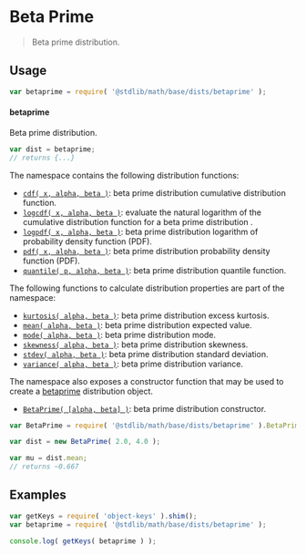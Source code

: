 <!--

@license Apache-2.0

Copyright (c) 2018 The Stdlib Authors.

Licensed under the Apache License, Version 2.0 (the "License");
you may not use this file except in compliance with the License.
You may obtain a copy of the License at

   http://www.apache.org/licenses/LICENSE-2.0

Unless required by applicable law or agreed to in writing, software
distributed under the License is distributed on an "AS IS" BASIS,
WITHOUT WARRANTIES OR CONDITIONS OF ANY KIND, either express or implied.
See the License for the specific language governing permissions and
limitations under the License.

-->

# Beta Prime

> Beta prime distribution.

<section class="usage">

## Usage

```javascript
var betaprime = require( '@stdlib/math/base/dists/betaprime' );
```

#### betaprime

Beta prime distribution.

```javascript
var dist = betaprime;
// returns {...}
```

The namespace contains the following distribution functions:

<!-- <toc pattern="*+(cdf|pdf|mgf|quantile)*"> -->

<div class="namespace-toc">

-   <span class="signature">[`cdf( x, alpha, beta )`][@stdlib/math/base/dists/betaprime/cdf]</span><span class="delimiter">: </span><span class="description">beta prime distribution cumulative distribution function.</span>
-   <span class="signature">[`logcdf( x, alpha, beta )`][@stdlib/math/base/dists/betaprime/logcdf]</span><span class="delimiter">: </span><span class="description">evaluate the natural logarithm of the cumulative distribution function for a beta prime distribution .</span>
-   <span class="signature">[`logpdf( x, alpha, beta )`][@stdlib/math/base/dists/betaprime/logpdf]</span><span class="delimiter">: </span><span class="description">beta prime distribution logarithm of probability density function (PDF).</span>
-   <span class="signature">[`pdf( x, alpha, beta )`][@stdlib/math/base/dists/betaprime/pdf]</span><span class="delimiter">: </span><span class="description">beta prime distribution probability density function (PDF).</span>
-   <span class="signature">[`quantile( p, alpha, beta )`][@stdlib/math/base/dists/betaprime/quantile]</span><span class="delimiter">: </span><span class="description">beta prime distribution quantile function.</span>

</div>

<!-- </toc> -->

The following functions to calculate distribution properties are part of the namespace:

<!-- <toc pattern="*+(entropy|kurtosis|mean|median|mode|skewness|stdev|variance)*"> -->

<div class="namespace-toc">

-   <span class="signature">[`kurtosis( alpha, beta )`][@stdlib/math/base/dists/betaprime/kurtosis]</span><span class="delimiter">: </span><span class="description">beta prime distribution excess kurtosis.</span>
-   <span class="signature">[`mean( alpha, beta )`][@stdlib/math/base/dists/betaprime/mean]</span><span class="delimiter">: </span><span class="description">beta prime distribution expected value.</span>
-   <span class="signature">[`mode( alpha, beta )`][@stdlib/math/base/dists/betaprime/mode]</span><span class="delimiter">: </span><span class="description">beta prime distribution mode.</span>
-   <span class="signature">[`skewness( alpha, beta )`][@stdlib/math/base/dists/betaprime/skewness]</span><span class="delimiter">: </span><span class="description">beta prime distribution skewness.</span>
-   <span class="signature">[`stdev( alpha, beta )`][@stdlib/math/base/dists/betaprime/stdev]</span><span class="delimiter">: </span><span class="description">beta prime distribution standard deviation.</span>
-   <span class="signature">[`variance( alpha, beta )`][@stdlib/math/base/dists/betaprime/variance]</span><span class="delimiter">: </span><span class="description">beta prime distribution variance.</span>

</div>

<!-- </toc> -->

The namespace also exposes a constructor function that may be used to create a [betaprime][betaprime-distribution] distribution object.

<!-- <toc pattern="*ctor*"> -->

<div class="namespace-toc">

-   <span class="signature">[`BetaPrime( [alpha, beta] )`][@stdlib/math/base/dists/betaprime/ctor]</span><span class="delimiter">: </span><span class="description">beta prime distribution constructor.</span>

</div>

<!-- </toc> -->

```javascript
var BetaPrime = require( '@stdlib/math/base/dists/betaprime' ).BetaPrime;

var dist = new BetaPrime( 2.0, 4.0 );

var mu = dist.mean;
// returns ~0.667
```

</section>

<!-- /.usage -->

<section class="examples">

## Examples

<!-- TODO: better examples -->

<!-- eslint no-undef: "error" -->

```javascript
var getKeys = require( 'object-keys' ).shim();
var betaprime = require( '@stdlib/math/base/dists/betaprime' );

console.log( getKeys( betaprime ) );
```

</section>

<!-- /.examples -->

<section class="links">

[betaprime-distribution]: https://en.wikipedia.org/wiki/Beta_prime_distribution

<!-- <toc-links> -->

[@stdlib/math/base/dists/betaprime/ctor]: https://github.com/stdlib-js/stdlib/tree/develop/lib/node_modules/%40stdlib/math/base/dists/betaprime/ctor

[@stdlib/math/base/dists/betaprime/kurtosis]: https://github.com/stdlib-js/stdlib/tree/develop/lib/node_modules/%40stdlib/math/base/dists/betaprime/kurtosis

[@stdlib/math/base/dists/betaprime/mean]: https://github.com/stdlib-js/stdlib/tree/develop/lib/node_modules/%40stdlib/math/base/dists/betaprime/mean

[@stdlib/math/base/dists/betaprime/mode]: https://github.com/stdlib-js/stdlib/tree/develop/lib/node_modules/%40stdlib/math/base/dists/betaprime/mode

[@stdlib/math/base/dists/betaprime/skewness]: https://github.com/stdlib-js/stdlib/tree/develop/lib/node_modules/%40stdlib/math/base/dists/betaprime/skewness

[@stdlib/math/base/dists/betaprime/stdev]: https://github.com/stdlib-js/stdlib/tree/develop/lib/node_modules/%40stdlib/math/base/dists/betaprime/stdev

[@stdlib/math/base/dists/betaprime/variance]: https://github.com/stdlib-js/stdlib/tree/develop/lib/node_modules/%40stdlib/math/base/dists/betaprime/variance

[@stdlib/math/base/dists/betaprime/cdf]: https://github.com/stdlib-js/stdlib/tree/develop/lib/node_modules/%40stdlib/math/base/dists/betaprime/cdf

[@stdlib/math/base/dists/betaprime/logcdf]: https://github.com/stdlib-js/stdlib/tree/develop/lib/node_modules/%40stdlib/math/base/dists/betaprime/logcdf

[@stdlib/math/base/dists/betaprime/logpdf]: https://github.com/stdlib-js/stdlib/tree/develop/lib/node_modules/%40stdlib/math/base/dists/betaprime/logpdf

[@stdlib/math/base/dists/betaprime/pdf]: https://github.com/stdlib-js/stdlib/tree/develop/lib/node_modules/%40stdlib/math/base/dists/betaprime/pdf

[@stdlib/math/base/dists/betaprime/quantile]: https://github.com/stdlib-js/stdlib/tree/develop/lib/node_modules/%40stdlib/math/base/dists/betaprime/quantile

<!-- </toc-links> -->

</section>

<!-- /.links -->
